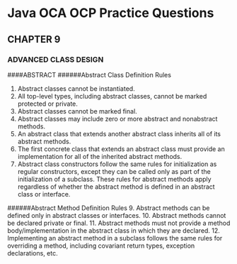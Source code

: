 # Java OCA OCP Practice Questions
## CHAPTER 9
### ADVANCED CLASS DESIGN

####ABSTRACT
######Abstract Class Definition Rules
1. Abstract classes cannot be instantiated.
2. All top-level types, including abstract classes, cannot be marked
   protected or private.
3. Abstract classes cannot be marked final.
4. Abstract classes may include zero or more abstract and nonabstract
   methods.
5. An abstract class that extends another abstract class inherits all of its
   abstract methods.
6. The first concrete class that extends an abstract class must provide an
   implementation for all of the inherited abstract methods.
7. Abstract class constructors follow the same rules for initialization as
   regular constructors, except they can be called only as part of the
   initialization of a subclass.
   These rules for abstract methods apply regardless of whether the abstract
   method is defined in an abstract class or interface.
   
######Abstract Method Definition Rules
9. Abstract methods can be defined only in abstract classes or interfaces.
10. Abstract methods cannot be declared private or final.
11. Abstract methods must not provide a method body/implementation in the
    abstract class in which they are declared.
12. Implementing an abstract method in a subclass follows the same rules for
    overriding a method, including covariant return types, exception
    declarations, etc.
